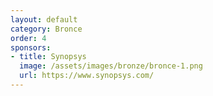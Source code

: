 ```yaml
---
layout: default
category: Bronce
order: 4
sponsors:
- title: Synopsys
  image: /assets/images/bronze/bronce-1.png
  url: https://www.synopsys.com/
---
```

